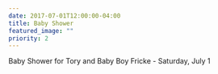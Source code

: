 ```yaml
---
date: 2017-07-01T12:00:00-04:00
title: Baby Shower
featured_image: ""
priority: 2
---
```

Baby Shower for Tory and Baby Boy Fricke - Saturday, July 1
